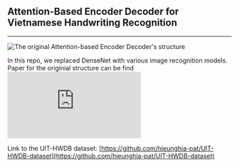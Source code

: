 ## Attention-Based Encoder Decoder for Vietnamese Handwriting Recognition
---

![The original Attention-based Encoder Decoder's structure](images/art.png)

In this repo, we replaced DenseNet with various image recognition models. Paper for the originial structure can be find ![here](https://arxiv.org/pdf/1905.05381.pdf)

Link to the UIT-HWDB dataset: [https://github.com/hieunghia-pat/UIT-HWDB-dataset](https://github.com/hieunghia-pat/UIT-HWDB-dataset)
